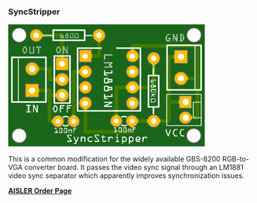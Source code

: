 ### SyncStripper

<img src="preview.png" width="400">

This is a common modification for the widely available GBS-8200 RGB-to-VGA converter board. It passes the video sync signal through an LM1881 video sync separator which apparently improves synchronization issues.

**[AISLER Order Page](http://aisler.net/p/NVBQVLKW)**
